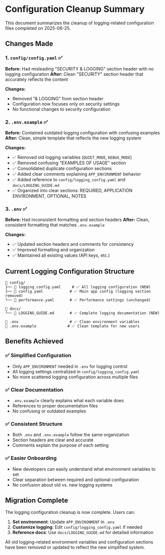 # Configuration Cleanup Summary

This document summarizes the cleanup of logging-related configuration files completed on 2025-06-25.

## Changes Made

### 1. `config/config.yaml` ✅
**Before:** Had misleading "SECURITY & LOGGING" section header with no logging configuration
**After:** Clean "SECURITY" section header that accurately reflects the content

**Changes:**
- Removed "& LOGGING" from section header
- Configuration now focuses only on security settings
- No functional changes to security configuration

### 2. `.env.example` ✅
**Before:** Contained outdated logging configuration with confusing examples
**After:** Clean, simple template that reflects the new logging system

**Changes:**
- ✅ Removed old logging variables (`QUIET_MODE`, `DEBUG_MODE`)
- ✅ Removed confusing "EXAMPLES OF USAGE" section
- ✅ Consolidated duplicate configuration sections
- ✅ Added clear comments explaining `APP_ENVIRONMENT` behavior
- ✅ Added reference to `config/logging_config.yaml` and `docs/LOGGING_GUIDE.md`
- ✅ Organized into clear sections: REQUIRED, APPLICATION ENVIRONMENT, OPTIONAL, NOTES

### 3. `.env` ✅
**Before:** Had inconsistent formatting and section headers
**After:** Clean, consistent formatting that matches `.env.example`

**Changes:**
- ✅ Updated section headers and comments for consistency
- ✅ Improved formatting and organization
- ✅ Maintained all existing values (API keys, etc.)

## Current Logging Configuration Structure

```
📁 config/
├── 📄 logging_config.yaml     # ✅ All logging configuration (NEW)
├── 📄 config.yaml            # ✅ Main app config (logging section removed)
└── 📄 performance.yaml       # ✅ Performance settings (unchanged)

📁 docs/
└── 📄 LOGGING_GUIDE.md       # ✅ Complete logging documentation (NEW)

📄 .env                       # ✅ Clean environment variables
📄 .env.example              # ✅ Clean template for new users
```

## Benefits Achieved

### ✅ **Simplified Configuration**
- Only `APP_ENVIRONMENT` needed in `.env` for logging control
- All logging settings centralized in `config/logging_config.yaml`
- No more scattered logging configuration across multiple files

### ✅ **Clear Documentation**
- `.env.example` clearly explains what each variable does
- References to proper documentation files
- No confusing or outdated examples

### ✅ **Consistent Structure**
- Both `.env` and `.env.example` follow the same organization
- Section headers are clear and accurate
- Comments explain the purpose of each setting

### ✅ **Easier Onboarding**
- New developers can easily understand what environment variables to set
- Clear separation between required and optional configuration
- No confusion about old vs. new logging systems

## Migration Complete

The logging configuration cleanup is now complete. Users can:

1. **Set environment**: Update `APP_ENVIRONMENT` in `.env`
2. **Customize logging**: Edit `config/logging_config.yaml` if needed
3. **Reference docs**: Use `docs/LOGGING_GUIDE.md` for detailed information

All old logging-related environment variables and configuration sections have been removed or updated to reflect the new simplified system.
